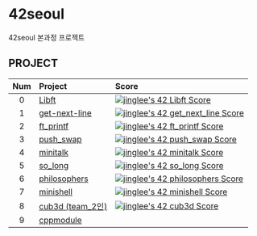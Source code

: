 # 42seoul
42seoul 본과정 프로젝트

## PROJECT
| Num | Project | Score |
|:---:|:-----|:---|
| 0 | [Libft](https://github.com/realnine/libft) | [![jinglee's 42 Libft Score](https://badge42.vercel.app/api/v2/cl4y1pp7c000609l7rq2dr3sn/project/2062894)](https://github.com/JaeSeoKim/badge42) |
| 1 | [get-next-line](https://github.com/realnine/get_next_line) | [![jinglee's 42 get_next_line Score](https://badge42.vercel.app/api/v2/cl4y1pp7c000609l7rq2dr3sn/project/2094812)](https://github.com/JaeSeoKim/badge42) |
| 2 | [ft_printf](https://github.com/realnine/ft_printf) | [![jinglee's 42 ft_printf Score](https://badge42.vercel.app/api/v2/cl4y1pp7c000609l7rq2dr3sn/project/2122785)](https://github.com/JaeSeoKim/badge42) |
| 3 | [push_swap](https://github.com/realnine/push_swap) | [![jinglee's 42 push_swap Score](https://badge42.vercel.app/api/v2/cl4y1pp7c000609l7rq2dr3sn/project/2151152)](https://github.com/JaeSeoKim/badge42) |
| 4 | [minitalk](https://github.com/realnine/minitalk) | [![jinglee's 42 minitalk Score](https://badge42.vercel.app/api/v2/cl4y1pp7c000609l7rq2dr3sn/project/2062894)](https://github.com/JaeSeoKim/badge42) |
| 5 | [so_long](https://github.com/realnine/so_long) | [![jinglee's 42 so_long Score](https://badge42.vercel.app/api/v2/cl4y1pp7c000609l7rq2dr3sn/project/2062894)](https://github.com/JaeSeoKim/badge42) |
| 6 | [philosophers](https://github.com/realnine/philosophers) | [![jinglee's 42 philosophers Score](https://badge42.vercel.app/api/v2/cl4y1pp7c000609l7rq2dr3sn/project/2209253)](https://github.com/JaeSeoKim/badge42) |
| 7 | [minishell](https://github.com/realnine/minishell) | [![jinglee's 42 minishell Score](https://badge42.vercel.app/api/v2/cl4y1pp7c000609l7rq2dr3sn/project/2253350)](https://github.com/JaeSeoKim/badge42) |
| 8 | [cub3d (team_2인)](https://github.com/m1n-q/cub3D) | [![jinglee's 42 cub3d Score](https://badge42.vercel.app/api/v2/cl4y1pp7c000609l7rq2dr3sn/project/2062894)](https://github.com/JaeSeoKim/badge42) |
| 9 | [cppmodule]() | |
